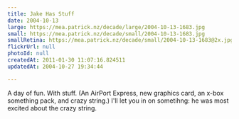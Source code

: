 ```yaml
---
title: Jake Has Stuff
date: 2004-10-13
large: https://mea.patrick.nz/decade/large/2004-10-13-1683.jpg
small: https://mea.patrick.nz/decade/small/2004-10-13-1683.jpg
smallRetina: https://mea.patrick.nz/decade/small/2004-10-13-1683@2x.jpg
flickrUrl: null
photoId: null
createdAt: 2011-01-30 11:07:16.824511
updatedAt: 2004-10-27 19:34:44

---
```

A day of fun. With stuff. (An AirPort Express, new graphics card, an x-box something pack, and crazy string.) I'll let you in on sometihng: he was most excited about the crazy string.

